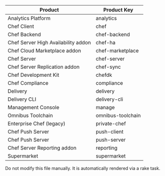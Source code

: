 | Product | Product Key  |
| ------- | ------------ |
| Analytics Platform | analytics |
| Chef Client | chef |
| Chef Backend | chef-backend |
| Chef Server High Availability addon | chef-ha |
| Chef Cloud Marketplace addon | chef-marketplace |
| Chef Server | chef-server |
| Chef Server Replication addon | chef-sync |
| Chef Development Kit | chefdk |
| Chef Compliance | compliance |
| Delivery | delivery |
| Delivery CLI | delivery-cli |
| Management Console | manage |
| Omnibus Toolchain | omnibus-toolchain |
| Enterprise Chef (legacy) | private-chef |
| Chef Push Server | push-client |
| Chef Push Server | push-server |
| Chef Server Reporting addon | reporting |
| Supermarket | supermarket |

Do not modify this file manually. It is automatically rendered via a rake task.

